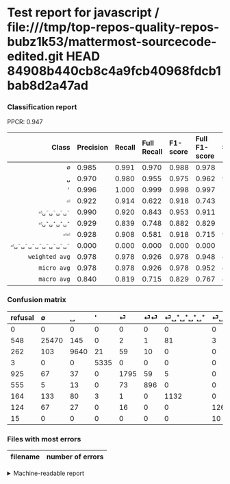 # Test report for javascript / file:///tmp/top-repos-quality-repos-bubz1k53/mattermost-sourcecode-edited.git HEAD 84908b440cb8c4a9fcb40968fdcb1bab8d2a47ad

### Classification report

PPCR: 0.947

| Class | Precision | Recall | Full Recall | F1-score | Full F1-score | Support | Full Support | PPCR |
|------:|:----------|:-------|:------------|:---------|:---------|:--------|:-------------|:-----|
| `∅` | 0.985| 0.991| 0.970| 0.988| 0.978| 25702| 26250| 0.979 |
| `␣` | 0.970| 0.980| 0.955| 0.975| 0.962| 9833| 10095| 0.974 |
| `'` | 0.996| 1.000| 0.999| 0.998| 0.997| 5335| 5338| 0.999 |
| `⏎` | 0.922| 0.914| 0.622| 0.918| 0.743| 1963| 2888| 0.680 |
| `⏎␣⁻␣⁻␣⁻␣⁻` | 0.990| 0.920| 0.843| 0.953| 0.911| 1371| 1495| 0.917 |
| `⏎␣⁺␣⁺␣⁺␣⁺` | 0.929| 0.839| 0.748| 0.882| 0.829| 1349| 1513| 0.892 |
| `⏎⏎` | 0.928| 0.908| 0.581| 0.918| 0.715| 987| 1542| 0.640 |
| `⏎␣⁻␣⁻␣⁻␣⁻␣⁻␣⁻␣⁻␣⁻` | 0.000| 0.000| 0.000| 0.000| 0.000| 10| 25| 0.400 |
| `weighted avg` | 0.978| 0.978| 0.926| 0.978| 0.948| 46550| 49146| 0.947 |
| `micro avg` | 0.978| 0.978| 0.926| 0.978| 0.952| 46550| 49146| 0.947 |
| `macro avg` | 0.840| 0.819| 0.715| 0.829| 0.767| 46550| 49146| 0.947 |

### Confusion matrix

|refusal|  ∅| ␣| '| ⏎| ⏎⏎| ⏎␣⁺␣⁺␣⁺␣⁺| ⏎␣⁻␣⁻␣⁻␣⁻| ⏎␣⁻␣⁻␣⁻␣⁻␣⁻␣⁻␣⁻␣⁻| 
|:---|:---|:---|:---|:---|:---|:---|:---|:---|
|0 |0 |0 |0 |0 |0 |0 |0 |0 |
|548 |25470 |145 |0 |2 |1 |81 |3 |0 |
|262 |103 |9640 |21 |59 |10 |0 |0 |0 |
|3 |0 |0 |5335 |0 |0 |0 |0 |0 |
|925 |67 |37 |0 |1795 |59 |5 |0 |0 |
|555 |5 |13 |0 |73 |896 |0 |0 |0 |
|164 |133 |80 |3 |1 |0 |1132 |0 |0 |
|124 |67 |27 |0 |16 |0 |0 |1261 |0 |
|15 |0 |0 |0 |0 |0 |0 |10 |0 |

### Files with most errors

| filename | number of errors|
|:----:|:-----|

<details>
    <summary>Machine-readable report</summary>
```json
{
  "cl_report": {"\u0027": {"f1-score": 0.9977557508883486, "precision": 0.9955215525284568, "recall": 1.0, "support": 5335}, "macro avg": {"f1-score": 0.8290456506429607, "precision": 0.8399706655543574, "recall": 0.819058813271689, "support": 46550}, "micro avg": {"f1-score": 0.9780665950590762, "precision": 0.9780665950590762, "recall": 0.9780665950590762, "support": 46550}, "weighted avg": {"f1-score": 0.9777591209484384, "precision": 0.9776887887282462, "recall": 0.9780665950590762, "support": 46550}, "\u2205": {"f1-score": 0.9882243389528004, "precision": 0.9854904236796286, "recall": 0.9909734650999922, "support": 25702}, "\u23ce": {"f1-score": 0.9183934510104887, "precision": 0.9224049331963001, "recall": 0.9144167091186959, "support": 1963}, "\u23ce\u23ce": {"f1-score": 0.9175627240143368, "precision": 0.927536231884058, "recall": 0.9078014184397163, "support": 987}, "\u23ce\u2423\u207a\u2423\u207a\u2423\u207a\u2423\u207a": {"f1-score": 0.8819633813790416, "precision": 0.9293924466338259, "recall": 0.8391401037805782, "support": 1349}, "\u23ce\u2423\u207b\u2423\u207b\u2423\u207b\u2423\u207b": {"f1-score": 0.9534971644612477, "precision": 0.9897959183673469, "recall": 0.9197665937272064, "support": 1371}, "\u23ce\u2423\u207b\u2423\u207b\u2423\u207b\u2423\u207b\u2423\u207b\u2423\u207b\u2423\u207b\u2423\u207b": {"f1-score": 0.0, "precision": 0.0, "recall": 0.0, "support": 10}, "\u2423": {"f1-score": 0.9749683944374209, "precision": 0.9696238181452425, "recall": 0.9803722160073223, "support": 9833}},
  "cl_report_full": {"\u0027": {"f1-score": 0.9974759278302329, "precision": 0.9955215525284568, "recall": 0.9994379917572125, "support": 5338}, "macro avg": {"f1-score": 0.7668116271929868, "precision": 0.8399706655543574, "recall": 0.7148641897705068, "support": 49146}, "micro avg": {"f1-score": 0.9515340244106337, "precision": 0.9780665950590762, "recall": 0.926402962601229, "support": 49146}, "weighted avg": {"f1-score": 0.9475570423711207, "precision": 0.9756979632018002, "recall": 0.926402962601229, "support": 49146}, "\u2205": {"f1-score": 0.9778289663115461, "precision": 0.9854904236796286, "recall": 0.9702857142857143, "support": 26250}, "\u23ce": {"f1-score": 0.7426561853537443, "precision": 0.9224049331963001, "recall": 0.6215373961218836, "support": 2888}, "\u23ce\u23ce": {"f1-score": 0.7145135566188198, "precision": 0.927536231884058, "recall": 0.5810635538261998, "support": 1542}, "\u23ce\u2423\u207a\u2423\u207a\u2423\u207a\u2423\u207a": {"f1-score": 0.8290003661662394, "precision": 0.9293924466338259, "recall": 0.7481824190350297, "support": 1513}, "\u23ce\u2423\u207b\u2423\u207b\u2423\u207b\u2423\u207b": {"f1-score": 0.9107981220657276, "precision": 0.9897959183673469, "recall": 0.8434782608695652, "support": 1495}, "\u23ce\u2423\u207b\u2423\u207b\u2423\u207b\u2423\u207b\u2423\u207b\u2423\u207b\u2423\u207b\u2423\u207b": {"f1-score": 0.0, "precision": 0.0, "recall": 0.0, "support": 25}, "\u2423": {"f1-score": 0.9622198931975845, "precision": 0.9696238181452425, "recall": 0.9549281822684498, "support": 10095}},
  "ppcr": 0.9471777967688113
}
```
</details>
